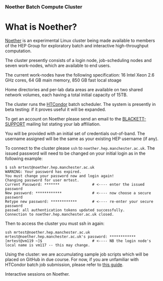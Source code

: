 ### Noether Batch Compute Cluster

# What is Noether?

[Noether](https://jwa.org/encyclopedia/article/noether-emmy) is an experimental Linux cluster being made available to members of the HEP Group for exploratory batch and interactive high-throughput computation.

The cluster presently consists of a login node, job-scheduling nodes and seven work-nodes, which are available to end users.

The current work-nodes have the following specification: 16 Intel Xeon 2.6 GHz cores, 64 GB main memory, 850 GB fast local stoage
    
Home directories and per-lab data areas are available on two shared network volumes, each having a total initial capacity of 15TB.

The cluster runs the [HTCondor](https://htcondor.com) batch scheduler. The system is presently in beta testing: if it proves useful it will be expanded.

To get an account on Noether please send an email to the [BLACKETT-SUPPORT](mailto:BLACKETT-SUPPORT@listserv.manchester.ac.uk) mailing list stating your lab affiliation.

You will be provided with an initial set of credentials out-of-band. The username assigned will be the same as your existing HEP username (if any).

To connect to the cluster please ```ssh``` to ```noether.hep.manchester.ac.uk```. The issued password will need to be changed on your initial login as in the following example:

```
$ ssh mrtest@noether.hep.manchester.ac.uk
WARNING: Your password has expired.
You must change your password now and login again!
Changing password for user mrtest.
Current Password: *******               # <---- enter the issued password
New password: ************              # <---- now choose a secure password
Retype new password: ************       # <---- re-enter your secure password
passwd: all authentication tokens updated successfully.
Connection to noether.hep.manchester.ac.uk closed.
```

Then to access the cluster you must ssh in again:
```
ssh mrtest@noether.hep.manchester.ac.uk
mrtest@noether.hep.manchester.ac.uk's password: ************
[mrtest@vm119 ~]$                       # <---- NB the login node's local name is vm117 -- this may change.
```

Using the cluster: we are accumulating sample job scripts which will be placed on GitHub in due course. For now, if you are unfamiliar with HTCondor batch job submission, please refer to [this guide](https://htcondor.readthedocs.io/en/latest/users-manual/quick-start-guide.html).

Interactive sessions on Noether. 


